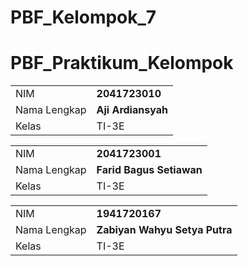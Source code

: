 # PBF_Kelompok_7
 
# PBF_Praktikum_Kelompok
 
|  |  |
|--|--|
| NIM | **2041723010** |
| Nama Lengkap | **Aji Ardiansyah** |
| Kelas | TI-3E |

|  |  |
|--|--|
| NIM | **2041723001** |
| Nama Lengkap | **Farid Bagus Setiawan** |
| Kelas | TI-3E |

|  |  |
|--|--|
| NIM | **1941720167** |
| Nama Lengkap | **Zabiyan Wahyu Setya Putra** |
| Kelas | TI-3E |
